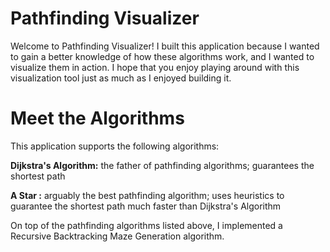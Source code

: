 # Pathfinding Visualizer

Welcome to Pathfinding Visualizer! I built this application because I wanted to gain a better knowledge of how these algorithms work, and I wanted to visualize them in action. I hope that you enjoy playing around with this visualization tool just as much as I enjoyed building it.

# Meet the Algorithms
This application supports the following algorithms:

**Dijkstra's Algorithm:** the father of pathfinding algorithms; guarantees the shortest path

**A Star :** arguably the best pathfinding algorithm; uses heuristics to guarantee the shortest path much faster than Dijkstra's Algorithm

On top of the pathfinding algorithms listed above, I implemented a Recursive Backtracking Maze Generation algorithm.
